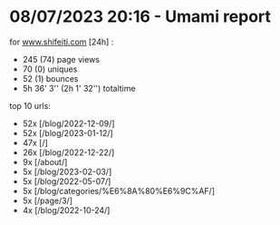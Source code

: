 # 08/07/2023 20:16 - Umami report
for www.shifeiti.com [24h] :

 - 245 (74) page views
 - 70 (0) uniques
 - 52 (1) bounces
 - 5h 36' 3'' (2h 1' 32'') totaltime


top 10 urls:
 - 52x [/blog/2022-12-09/]
 - 52x [/blog/2023-01-12/]
 - 47x [/]
 - 26x [/blog/2022-12-22/]
 - 9x [/about/]
 - 5x [/blog/2023-02-03/]
 - 5x [/blog/2022-05-07/]
 - 5x [/blog/categories/%E6%8A%80%E6%9C%AF/]
 - 5x [/page/3/]
 - 4x [/blog/2022-10-24/]


